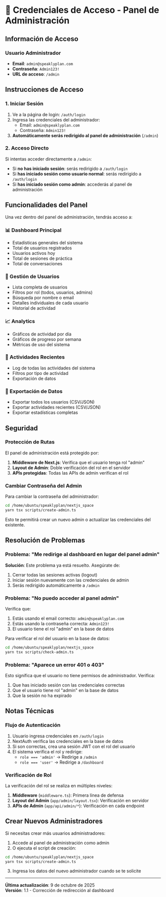 
# 🔐 Credenciales de Acceso - Panel de Administración

## Información de Acceso

### Usuario Administrador

- **Email**: `admin@speaklyplan.com`
- **Contraseña**: `Admin123!`
- **URL de acceso**: `/admin`

## Instrucciones de Acceso

### 1. Iniciar Sesión

1. Ve a la página de login: `/auth/login`
2. Ingresa las credenciales del administrador:
   - Email: `admin@speaklyplan.com`
   - Contraseña: `Admin123!`
3. **Automáticamente serás redirigido al panel de administración** (`/admin`)

### 2. Acceso Directo

Si intentas acceder directamente a `/admin`:
- Si **no has iniciado sesión**: serás redirigido a `/auth/login`
- Si **has iniciado sesión como usuario normal**: serás redirigido a `/auth/login`
- Si **has iniciado sesión como admin**: accederás al panel de administración

## Funcionalidades del Panel

Una vez dentro del panel de administración, tendrás acceso a:

### 📊 Dashboard Principal
- Estadísticas generales del sistema
- Total de usuarios registrados
- Usuarios activos hoy
- Total de sesiones de práctica
- Total de conversaciones

### 👥 Gestión de Usuarios
- Lista completa de usuarios
- Filtros por rol (todos, usuarios, admins)
- Búsqueda por nombre o email
- Detalles individuales de cada usuario
- Historial de actividad

### 📈 Analytics
- Gráficos de actividad por día
- Gráficos de progreso por semana
- Métricas de uso del sistema

### 🔄 Actividades Recientes
- Log de todas las actividades del sistema
- Filtros por tipo de actividad
- Exportación de datos

### 💾 Exportación de Datos
- Exportar todos los usuarios (CSV/JSON)
- Exportar actividades recientes (CSV/JSON)
- Exportar estadísticas completas

## Seguridad

### Protección de Rutas

El panel de administración está protegido por:

1. **Middleware de Next.js**: Verifica que el usuario tenga rol "admin"
2. **Layout de Admin**: Doble verificación del rol en el servidor
3. **APIs protegidas**: Todas las APIs de admin verifican el rol

### Cambiar Contraseña del Admin

Para cambiar la contraseña del administrador:

```bash
cd /home/ubuntu/speaklyplan/nextjs_space
yarn tsx scripts/create-admin.ts
```

Esto te permitirá crear un nuevo admin o actualizar las credenciales del existente.

## Resolución de Problemas

### Problema: "Me redirige al dashboard en lugar del panel admin"

**Solución**: Este problema ya está resuelto. Asegúrate de:
1. Cerrar todas las sesiones activas (logout)
2. Iniciar sesión nuevamente con las credenciales de admin
3. Serás redirigido automáticamente a `/admin`

### Problema: "No puedo acceder al panel admin"

Verifica que:
1. Estás usando el email correcto: `admin@speaklyplan.com`
2. Estás usando la contraseña correcta: `Admin123!`
3. El usuario tiene el rol "admin" en la base de datos

Para verificar el rol del usuario en la base de datos:

```bash
cd /home/ubuntu/speaklyplan/nextjs_space
yarn tsx scripts/check-admin.ts
```

### Problema: "Aparece un error 401 o 403"

Esto significa que el usuario no tiene permisos de administrador. Verifica:
1. Que has iniciado sesión con las credenciales correctas
2. Que el usuario tiene rol "admin" en la base de datos
3. Que la sesión no ha expirado

## Notas Técnicas

### Flujo de Autenticación

1. Usuario ingresa credenciales en `/auth/login`
2. NextAuth verifica las credenciales en la base de datos
3. Si son correctas, crea una sesión JWT con el rol del usuario
4. El sistema verifica el rol y redirige:
   - `role === 'admin'` → Redirige a `/admin`
   - `role === 'user'` → Redirige a `/dashboard`

### Verificación de Rol

La verificación del rol se realiza en múltiples niveles:

1. **Middleware** (`middleware.ts`): Primera línea de defensa
2. **Layout del Admin** (`app/admin/layout.tsx`): Verificación en servidor
3. **APIs de Admin** (`app/api/admin/*`): Verificación en cada endpoint

## Crear Nuevos Administradores

Si necesitas crear más usuarios administradores:

1. Accede al panel de administración como admin
2. O ejecuta el script de creación:

```bash
cd /home/ubuntu/speaklyplan/nextjs_space
yarn tsx scripts/create-admin.ts
```

3. Ingresa los datos del nuevo administrador cuando se te solicite

---

**Última actualización**: 9 de octubre de 2025  
**Versión**: 1.1 - Corrección de redirección al dashboard
